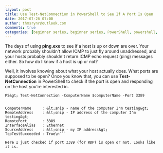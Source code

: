 ```yaml
---
layout: post
title: Use Test-NetConnection in PowerShell to See If A Port Is Open
date: 2017-07-26 07:00
author: thmsrynr@outlook.com
comments: true
categories: [beginner series, beginner series, PowerShell, powershell, remote management, test-netconnection]
---
```

The days of using <strong>ping.exe</strong> to see if a host is up or down are over. Your network probably shouldn't allow ICMP to just fly around unaddressed, and your hosts probably shouldn't return ICMP echo request (ping) messages either. So how do I know if a host is up or not?

Well, it involves knowing about what your host actually does. What ports are supposed to be open? Once you know that, you can use <strong>Test-NetConnection</strong> in PowerShell to check if the port is open and responding on the host you're interested in.

<!--more-->

```
PS&gt; Test-NetConnection -ComputerName $computerName -Port 3389


ComputerName     : &lt;snip - name of the computer I'm testing&gt;
RemoteAddress    : &lt;snip - IP address of the computer I'm testing&gt;
RemotePort       : 3389
InterfaceAlias   : Ethernet
SourceAddress    : &lt;snip - my IP address&gt;
TcpTestSucceeded : True\n```

Here I just checked if port 3389 (for RDP) is open or not. Looks like it is.
